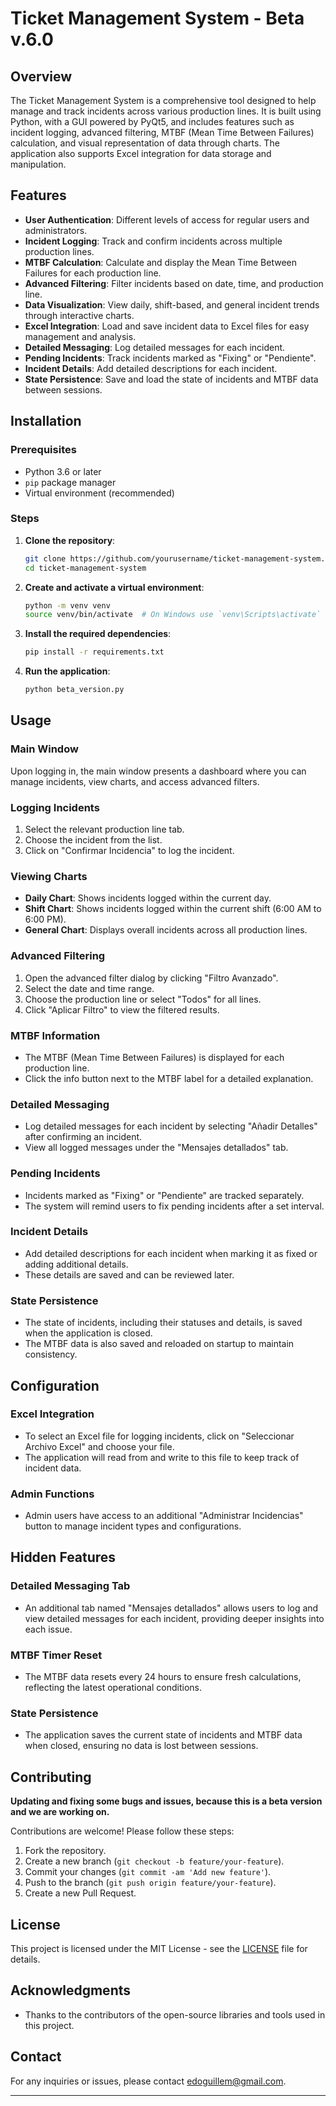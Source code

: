 # Ticket Management System - Beta v.6.0

## Overview

The Ticket Management System is a comprehensive tool designed to help manage and track incidents across various production lines. It is built using Python, with a GUI powered by PyQt5, and includes features such as incident logging, advanced filtering, MTBF (Mean Time Between Failures) calculation, and visual representation of data through charts. The application also supports Excel integration for data storage and manipulation.

## Features

- **User Authentication**: Different levels of access for regular users and administrators.
- **Incident Logging**: Track and confirm incidents across multiple production lines.
- **MTBF Calculation**: Calculate and display the Mean Time Between Failures for each production line.
- **Advanced Filtering**: Filter incidents based on date, time, and production line.
- **Data Visualization**: View daily, shift-based, and general incident trends through interactive charts.
- **Excel Integration**: Load and save incident data to Excel files for easy management and analysis.
- **Detailed Messaging**: Log detailed messages for each incident.
- **Pending Incidents**: Track incidents marked as "Fixing" or "Pendiente".
- **Incident Details**: Add detailed descriptions for each incident.
- **State Persistence**: Save and load the state of incidents and MTBF data between sessions.

## Installation

### Prerequisites

- Python 3.6 or later
- `pip` package manager
- Virtual environment (recommended)

### Steps

1. **Clone the repository**:
    ```bash
    git clone https://github.com/yourusername/ticket-management-system.git
    cd ticket-management-system
    ```

2. **Create and activate a virtual environment**:
    ```bash
    python -m venv venv
    source venv/bin/activate  # On Windows use `venv\Scripts\activate`
    ```

3. **Install the required dependencies**:
    ```bash
    pip install -r requirements.txt
    ```

4. **Run the application**:
    ```bash
    python beta_version.py
    ```

## Usage

### Main Window

Upon logging in, the main window presents a dashboard where you can manage incidents, view charts, and access advanced filters.

### Logging Incidents

1. Select the relevant production line tab.
2. Choose the incident from the list.
3. Click on "Confirmar Incidencia" to log the incident.

### Viewing Charts

- **Daily Chart**: Shows incidents logged within the current day.
- **Shift Chart**: Shows incidents logged within the current shift (6:00 AM to 6:00 PM).
- **General Chart**: Displays overall incidents across all production lines.

### Advanced Filtering

1. Open the advanced filter dialog by clicking "Filtro Avanzado".
2. Select the date and time range.
3. Choose the production line or select "Todos" for all lines.
4. Click "Aplicar Filtro" to view the filtered results.

### MTBF Information

- The MTBF (Mean Time Between Failures) is displayed for each production line.
- Click the info button next to the MTBF label for a detailed explanation.

### Detailed Messaging

- Log detailed messages for each incident by selecting "Añadir Detalles" after confirming an incident.
- View all logged messages under the "Mensajes detallados" tab.

### Pending Incidents

- Incidents marked as "Fixing" or "Pendiente" are tracked separately.
- The system will remind users to fix pending incidents after a set interval.

### Incident Details

- Add detailed descriptions for each incident when marking it as fixed or adding additional details.
- These details are saved and can be reviewed later.

### State Persistence

- The state of incidents, including their statuses and details, is saved when the application is closed.
- The MTBF data is also saved and reloaded on startup to maintain consistency.

## Configuration

### Excel Integration

- To select an Excel file for logging incidents, click on "Seleccionar Archivo Excel" and choose your file.
- The application will read from and write to this file to keep track of incident data.

### Admin Functions

- Admin users have access to an additional "Administrar Incidencias" button to manage incident types and configurations.

## Hidden Features

### Detailed Messaging Tab

- An additional tab named "Mensajes detallados" allows users to log and view detailed messages for each incident, providing deeper insights into each issue.

### MTBF Timer Reset

- The MTBF data resets every 24 hours to ensure fresh calculations, reflecting the latest operational conditions.

### State Persistence

- The application saves the current state of incidents and MTBF data when closed, ensuring no data is lost between sessions.

## Contributing

**Updating and fixing some bugs and issues, because this is a beta version and we are working on.**

Contributions are welcome! Please follow these steps:

1. Fork the repository.
2. Create a new branch (`git checkout -b feature/your-feature`).
3. Commit your changes (`git commit -am 'Add new feature'`).
4. Push to the branch (`git push origin feature/your-feature`).
5. Create a new Pull Request.

## License

This project is licensed under the MIT License - see the [LICENSE](http://www.apache.org/licenses/) file for details.

## Acknowledgments

- Thanks to the contributors of the open-source libraries and tools used in this project.

## Contact

For any inquiries or issues, please contact [edoguillem@gmail.com](mailto:edoguillem@gmail.com).

---
